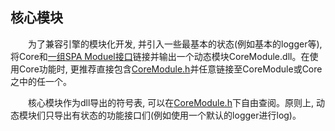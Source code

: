 <!--
 * @Author: your name
 * @Date: 2020-03-04 08:00:26
 * @LastEditTime: 2020-03-04 08:12:33
 * @LastEditors: Please set LastEditors
 * @Description: In User Settings Edit
 * @FilePath: \docs\Modules\Core\CoreModule.md
 -->

## 核心模块
&emsp;&emsp;为了兼容引擎的模块化开发, 并引入一些最基本的状态(例如基本的logger等), 将Core和[一组SPA Moduel接口](./CoreModule.h)链接并输出一个动态模块CoreModule.dll。在使用Core功能时, 更推荐直接包含[CoreModule.h](./CoreModule.h)并任意链接至CoreModule或Core之中的任一个。

&emsp;&emsp;核心模块作为dll导出的符号表, 可以在[CoreModule.h](./CoreModule.h)下自由查阅。原则上, 动态模块们只导出有状态的功能接口们(例如使用一个默认的logger进行log)。
